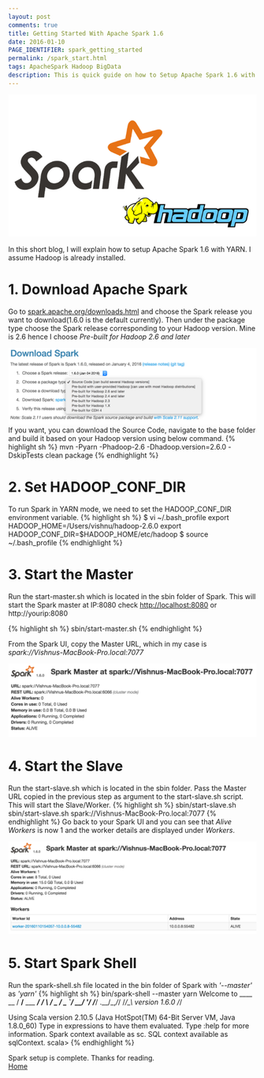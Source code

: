 ```yaml
---
layout: post
comments: true
title: Getting Started With Apache Spark 1.6
date: 2016-01-10
PAGE_IDENTIFIER: spark_getting_started
permalink: /spark_start.html
tags: ApacheSpark Hadoop BigData
description: This is quick guide on how to Setup Apache Spark 1.6 with YARN.
---
```

<div class="col three">
	<img class="col three" src="/img/spark_start/heading.png">
</div>

In this short blog, I will explain how to setup Apache Spark 1.6 with YARN. I assume Hadoop is already installed.

# 1. Download Apache Spark
Go to [spark.apache.org/downloads.html](http://spark.apache.org/downloads.html) and choose the Spark release you want to download(1.6.0 is the default currently). Then under the package type choose the Spark release corresponding to your Hadoop version. Mine is 2.6 hence I choose *Pre-built for Hadoop 2.6 and later*
<div class="col three">
  <img class="col three" src="/img/spark_start/spark_download.png">
</div>
If you want, you can download the Source Code, navigate to the base folder and build it based on your Hadoop version using below command.
{% highlight sh %}
mvn -Pyarn -Phadoop-2.6 -Dhadoop.version=2.6.0 -DskipTests clean package
{% endhighlight %}

# 2. Set HADOOP_CONF_DIR
To run Spark in YARN mode, we need to set the HADOOP_CONF_DIR environment variable.
{% highlight sh %}
$ vi ~/.bash_profile
export HADOOP_HOME=/Users/vishnu/hadoop-2.6.0
export HADOOP_CONF_DIR=$HADOOP_HOME/etc/hadoop
$ source ~/.bash_profile
{% endhighlight %}


# 3. Start the Master
Run the start-master.sh which is located in the sbin folder of Spark. This will start the Spark master at IP:8080
check [http://localhost:8080](http://localhost:8080) or http://yourip:8080

{% highlight sh %}
sbin/start-master.sh
{% endhighlight %}

From the Spark UI, copy the Master URL, which in my case is *spark://Vishnus-MacBook-Pro.local:7077*
<div class="col three">
  <img class="col three" src="/img/spark_start/spark_master.png">
</div>

# 4. Start the Slave
Run the start-slave.sh which is located in the sbin folder. Pass the Master URL copied in the previous step as argument to the start-slave.sh script. This will start the Slave/Worker. 
{% highlight sh %}
sbin/start-slave.sh sbin/start-slave.sh spark://Vishnus-MacBook-Pro.local:7077
{% endhighlight %}
Go back to your Spark UI and you can see that *Alive Workers* is now 1 and the worker details are displayed under *Workers*.
<div class="col three">
  <img class="col three" src="/img/spark_start/spark_slave.png">
</div>

# 5. Start Spark Shell
Run the spark-shell.sh file located in the bin folder of Spark with *'--master'* as *'yarn'*
{% highlight sh %}
bin/spark-shell --master yarn
Welcome to
      ____              __
     / __/__  ___ _____/ /__
    _\ \/ _ \/ _ `/ __/  '_/
   /___/ .__/\_,_/_/ /_/\_\   version 1.6.0
      /_/

Using Scala version 2.10.5 (Java HotSpot(TM) 64-Bit Server VM, Java 1.8.0_60)
Type in expressions to have them evaluated.
Type :help for more information.
Spark context available as sc.
SQL context available as sqlContext.
scala>
{% endhighlight %}

Spark setup is complete. Thanks for reading.<br/>
<a href="http://vishnuviswanath.com/">Home</a>
